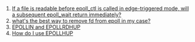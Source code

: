  1. [If a file is readable before epoll_ctl is called in edge-triggered mode, will a subsequent epoll_wait return immediately?][1]
 2. [what's the best way to remove fd from epoll in my case?][2]
 3. [EPOLLIN and EPOLLRDHUP][3]
 4. [How do I use EPOLLHUP][4]
 
[1]: https://stackoverflow.com/questions/12920243/if-a-file-is-readable-before-epoll-ctl-is-called-in-edge-triggered-mode-will-a
[2]: https://stackoverflow.com/questions/21255784/whats-the-best-way-to-remove-fd-from-epoll-in-my-case
[3]: https://stackoverflow.com/questions/16473393/given-any-epoll-tcp-socket-event-if-epollrdhup-0-and-epollin-1-is-a-subsequent
[4]: https://stackoverflow.com/questions/6437879/how-do-i-use-epollhup/6438173
